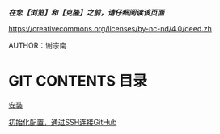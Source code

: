 ***在您【浏览】和【克隆】之前，请仔细阅读该页面***

https://creativecommons.org/licenses/by-nc-nd/4.0/deed.zh

AUTHOR：谢宗南

# GIT CONTENTS 目录

[安装](Git_Setup.md)

[初始化配置，通过SSH连接GitHub](Git_初次运行前的配置并通过SSH连接GitHub.md)

